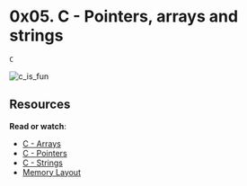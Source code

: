 # 0x05. C - Pointers, arrays and strings
``C``

![c_is_fun](https://s3.amazonaws.com/intranet-projects-files/holbertonschool-low_level_programming/216/IMG_2410.JPG)

## Resources
**Read or watch**:

- [C - Arrays](https://alx-intranet.hbtn.io/rltoken/PVi2XMuApOK3jfhsoqsyXw)
- [C - Pointers](https://alx-intranet.hbtn.io/rltoken/oyHybzYBeFiLUMALpb_usA)
- [C - Strings](https://alx-intranet.hbtn.io/rltoken/sUeh9qDyW9pePOfJIpx_Bw)
- [Memory Layout](https://alx-intranet.hbtn.io/rltoken/0k6CD2ZMzSFOMUxMOBiAlQ)
